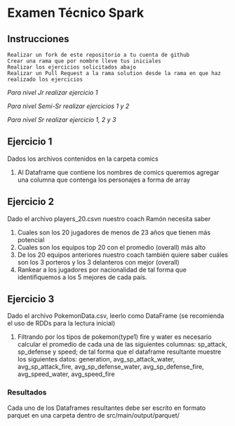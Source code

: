 # Examen Técnico Spark

## Instrucciones
    Realizar un fork de este repositorio a tu cuenta de github
    Crear una rama que por nombre lleve tus iniciales
    Realizar los ejercicios solicitados abajo
    Realizar un Pull Request a la rama solution desde la rama en que haz realizado los ejercicios

_Para nivel Jr realizar ejercicio 1_

_Para nivel Semi-Sr realizar ejercicios 1 y 2_

_Para nivel Sr realizar ejercicio 1, 2 y 3_

## Ejercicio 1
Dados los archivos contenidos en la carpeta comics
1. Al Dataframe que contiene los nombres de comics queremos agregar una columna que contenga los personajes a forma de array
    
## Ejercicio 2
Dado el archivo players_20.csvn nuestro coach Ramón necesita saber 
1. Cuales son los 20 jugadores de menos de 23 años que tienen más potencial
2. Cuales son los equipos top 20 con el promedio (overall) más alto
3. De los 20 equipos anteriores nuestro coach también quiere saber cuáles son los 3 porteros y los 3 delanteros con mejor (overall)
4. Rankear a los jugadores por nacionalidad de tal forma que identifiquemos a los 5 mejores de cada país. 

## Ejercicio 3

Dado el archivo PokemonData.csv, leerlo como DataFrame (se recomienda el uso de RDDs para la lectura inicial)
1. Filtrando por los tipos de pokemon(type1) fire y water es necesario calcular el promedio de cada una de las siguientes columnas: 
    sp_attack, sp_defense y speed; de tal forma que el dataframe resultante muestre los siguientes datos:
    generation, avg_sp_attack_water, avg_sp_attack_fire, avg_sp_defense_water, avg_sp_defense_fire, avg_speed_water, avg_speed_fire


### Resultados

Cada uno de los Dataframes resultantes debe ser escrito en formato parquet en una carpeta dentro de src/main/output/parquet/
